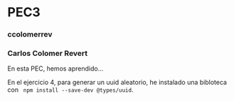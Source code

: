 # PEC3

### ccolomerrev

### Carlos Colomer Revert



En esta PEC, hemos aprendido...

En el ejercicio 4, para generar un uuid aleatorio, he instalado una bibloteca con ` npm install --save-dev @types/uuid`.